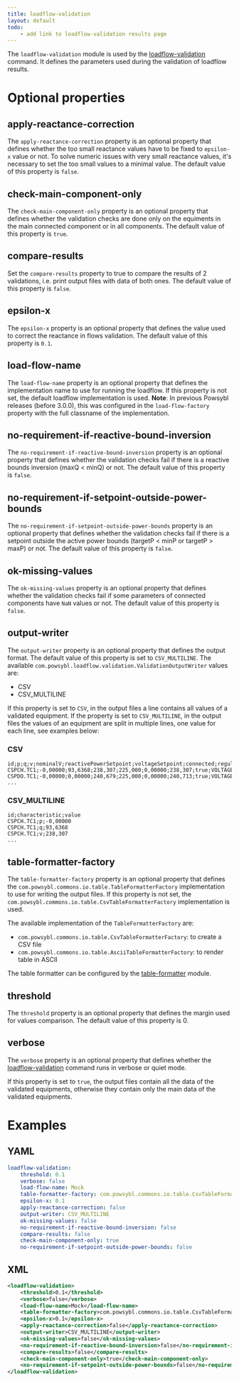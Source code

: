```yaml
---
title: loadflow-validation
layout: default
todo:
    - add link to loadflow-validation results page
---
```


The `loadflow-validation` module is used by the [loadflow-validation](../../tools/loadflow-validation.md) command. It
defines the parameters used during the validation of loadflow results.

# Optional properties

## apply-reactance-correction
The `apply-reactance-correction` property is an optional property that defines whether the too small reactance values have
to be fixed to `epsilon-x` value or not. To solve numeric issues with very small reactance values, it's necessary to set the too
small values to a minimal value. The default value of this property is `false`.

## check-main-component-only
The `check-main-component-only` property is an optional property that defines whether the validation checks are done only on the
equiments in the main connected component or in all components. The default value of this property is `true`.

## compare-results
Set the `compare-results` property to true to compare the results of 2 validations, i.e. print output files with data of
both ones. The default value of this property is `false`.

## epsilon-x
The `epsilon-x` property is an optional property that defines the value used to correct the reactance in flows validation.
The default value of this property is `0.1`.

## load-flow-name
The `load-flow-name` property is an optional property that defines the implementation name to use for running the loadflow. 
If this property is not set, the default loadflow implementation is used.
**Note**: In previous Powsybl releases (before 3.0.0), this was configured in the `load-flow-factory` property with the full classname of the implementation.

## no-requirement-if-reactive-bound-inversion
The `no-requirement-if-reactive-bound-inversion` property is an optional property that defines whether the validation
checks fail if there is a reactive bounds inversion (maxQ < minQ) or not. The default value of this property is `false`.

## no-requirement-if-setpoint-outside-power-bounds
The `no-requirement-if-setpoint-outside-power-bounds` property is an optional property that defines whether the validation
checks fail if there is a setpoint outside the active power bounds (targetP < minP or targetP > maxP) or not. The default value
of this property is `false`.

## ok-missing-values
The `ok-missing-values` property is an optional property that defines whether the validation checks fail if some
parameters of connected components have `NaN` values or not. The default value of this property is `false`.

## output-writer
The `output-writer` property is an optional property that defines the output format. The default value of this property
is set to `CSV_MULTILINE`. The available `com.powsybl.loadflow.validation.ValidationOutputWriter`
values are:
- CSV
- CSV_MULTILINE

If this property is set to `CSV`, in the output files a line contains all values of a validated equipment. If the property
is set to `CSV_MULTILINE`, in the output files the values of an equipment are split in multiple lines, one value for each
line, see examples below:

### CSV
```csv
id;p;q;v;nominalV;reactivePowerSetpoint;voltageSetpoint;connected;regulationMode;bMin;bMax;mainComponent;validation
CSPCH.TC1;-0,00000;93,6368;238,307;225,000;0,00000;238,307;true;VOLTAGE;-0,00197531;0,00493827;true;success
CSPDO.TC1;-0,00000;0,00000;240,679;225,000;0,00000;240,713;true;VOLTAGE;-0,00493827;0,00493827;true;success
...
```

### CSV_MULTILINE
```csv
id;characteristic;value
CSPCH.TC1;p;-0,00000
CSPCH.TC1;q;93,6368
CSPCH.TC1;v;238,307
...
```

## table-formatter-factory
The `table-formatter-factory` property is an optional property that defines the `com.powsybl.commons.io.table.TableFormatterFactory`
implementation to use for writing the output files. If this property is not set, the `com.powsybl.commons.io.table.CsvTableFormatterFactory`
implementation is used.

The available implementation of the `TableFormatterFactory` are:
- `com.powsybl.commons.io.table.CsvTableFormatterFactory`: to create a CSV file
- `com.powsybl.commons.io.table.AsciiTableFormatterFactory`: to render table in ASCII

The table formatter can be configured by the [table-formatter](table-formatter.md) module.

## threshold
The `threshold` property is an optional property that defines the margin used for values comparison. The default value
of this property is 0.

## verbose
The `verbose` property is an optional property that defines whether the [loadflow-validation](../../tools/loadflow-validation.md)
command runs in verbose or quiet mode.

If this property is set to `true`, the output files contain all the data of the validated equipments, otherwise they
contain only the main data of the validated equipments.

# Examples

## YAML
```yaml
loadflow-validation:
    threshold: 0.1
    verbose: false
    load-flow-name: Mock
    table-formatter-factory: com.powsybl.commons.io.table.CsvTableFormatterFactory
    epsilon-x: 0.1
    apply-reactance-correction: false
    output-writer: CSV_MULTILINE
    ok-missing-values: false
    no-requirement-if-reactive-bound-inversion: false
    compare-results: false
    check-main-component-only: true
    no-requirement-if-setpoint-outside-power-bounds: false
```

## XML
```xml
<loadflow-validation>
    <threshold>0.1</threshold>
    <verbose>false</verbose>
    <load-flow-name>Mock</load-flow-name>
    <table-formatter-factory>com.powsybl.commons.io.table.CsvTableFormatterFactory</table-formatter-factory>
    <epsilon-x>0.1</epsilon-x>
    <apply-reactance-correction>false</apply-reactance-correction>
    <output-writer>CSV_MULTILINE</output-writer>
    <ok-missing-values>false</ok-missing-values>
    <no-requirement-if-reactive-bound-inversion>false</no-requirement-if-reactive-bound-inversion>
    <compare-results>false</compare-results>
    <check-main-component-only>true</check-main-component-only>
    <no-requirement-if-setpoint-outside-power-bounds>false</no-requirement-if-setpoint-outside-power-bounds>
</loadflow-validation>
```
